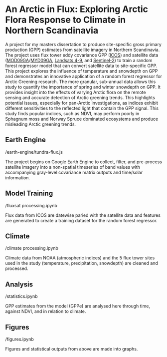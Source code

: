 # An Arctic in Flux: Exploring Arctic Flora Response to Climate in Northern Scandinavia
A project for my masters dissertation to produce site-specific gross primary production (GPP) estimates from satellite imagery in Northern Scandinavia. The project uses flux tower eddy covariance GPP ([ICOS](https://www.icos-cp.eu/)) and satellite data ([MOD09GA](https://developers.google.com/earth-engine/datasets/catalog/MODIS_061_MOD09GA)/[MYD09GA](https://developers.google.com/earth-engine/datasets/catalog/MODIS_061_MYD09GA), [Landsats 4-9](https://developers.google.com/earth-engine/datasets/catalog/landsat), and [Sentinel-2](https://developers.google.com/earth-engine/datasets/catalog/COPERNICUS_S2_SR_HARMONIZED?hl=en)) to train a random forest regressor model that can convert satellite data to site-specific GPP. This project explores the influence of temperature and snowdepth on GPP and demonstrates an innovative application of a random forest regressor for Arctic Greening research. The more granular, sub-annual data allows this study to quantify the importance of spring and winter snowdepth on GPP. It provides insight into the effects of varying Arctic flora on the remote sensing and accurate detection of Arctic greening trends. This highlights potential issues, especially for pan-Arctic investigations, as indices exhibit different sensitivities to the reflected light that contain the GPP signal. This study finds popular indices, such as NDVI, may perform poorly in Sphagnum moss and Norway Spruce dominated ecosystems and produce misleading Arctic greening trends. 

## Earth Engine
/earth-engine/tundra-flux.js

The project begins on Google Earth Engine to collect, filter, and pre-process satellite imagery into a non-spatial timeseries of band values with accompanying gray-level covariance matrix outputs and time/solar information.

## Model Training
/fluxsat processing.ipynb

Flux data from ICOS are datewise paried with the satellite data and features are generated to create a training dataset for the random forest regressor.

## Climate
/climate processing.ipynb

Climate data from NOAA (atmospheric indices) and the 5 flux tower sites used in the study (temperature, precipitation, snowdepth) are cleaned and processed.

## Analysis
/statistics.ipynb

GPP estimates from the model (GPPe) are analysed here through time, against NDVI, and in relation to climate.

## Figures
/figures.ipynb

Figures and statistical outputs from above are made into graphs.
